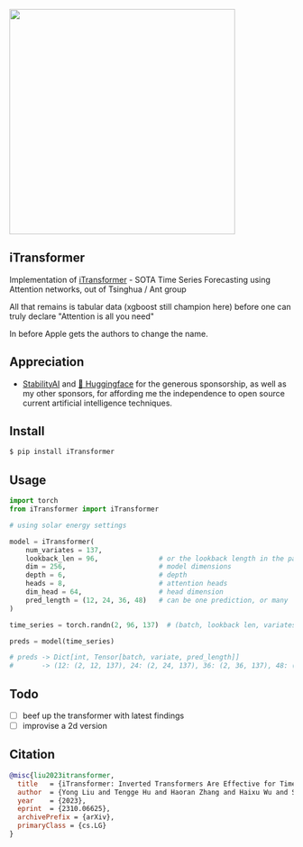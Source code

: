 <img src="./itransformer.png" width="400px"></img>

## iTransformer

Implementation of <a href="https://arxiv.org/abs/2310.06625">iTransformer</a> - SOTA Time Series Forecasting using Attention networks, out of Tsinghua / Ant group

All that remains is tabular data (xgboost still champion here) before one can truly declare "Attention is all you need"

In before Apple gets the authors to change the name.

## Appreciation

- <a href="https://stability.ai/">StabilityAI</a> and <a href="https://huggingface.co/">🤗 Huggingface</a> for the generous sponsorship, as well as my other sponsors, for affording me the independence to open source current artificial intelligence techniques.

## Install

```bash
$ pip install iTransformer
```

## Usage

```python
import torch
from iTransformer import iTransformer

# using solar energy settings

model = iTransformer(
    num_variates = 137,
    lookback_len = 96,               # or the lookback length in the paper
    dim = 256,                       # model dimensions
    depth = 6,                       # depth
    heads = 8,                       # attention heads
    dim_head = 64,                   # head dimension
    pred_length = (12, 24, 36, 48)   # can be one prediction, or many
)

time_series = torch.randn(2, 96, 137)  # (batch, lookback len, variates)

preds = model(time_series)

# preds -> Dict[int, Tensor[batch, variate, pred_length]]
#       -> (12: (2, 12, 137), 24: (2, 24, 137), 36: (2, 36, 137), 48: (2, 48, 137))
```

## Todo

- [ ] beef up the transformer with latest findings
- [ ] improvise a 2d version

## Citation

```bibtex
@misc{liu2023itransformer,
  title   = {iTransformer: Inverted Transformers Are Effective for Time Series Forecasting}, 
  author  = {Yong Liu and Tengge Hu and Haoran Zhang and Haixu Wu and Shiyu Wang and Lintao Ma and Mingsheng Long},
  year    = {2023},
  eprint  = {2310.06625},
  archivePrefix = {arXiv},
  primaryClass = {cs.LG}
}
```
